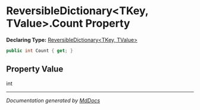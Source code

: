 # ReversibleDictionary\<TKey, TValue\>.Count Property

**Declaring Type:** [ReversibleDictionary\<TKey, TValue\>](../Type.md)

```csharp
public int Count { get; }
```

## Property Value

int

___

*Documentation generated by [MdDocs](https://github.com/ap0llo/mddocs)*
